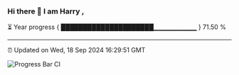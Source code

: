 ### Hi there 👋 I am Harry , 

⏳ Year progress { █████████████████████▁▁▁▁▁▁▁▁▁ } 71.50 %

---

⏰ Updated on Wed, 18 Sep 2024 16:29:51 GMT

![Progress Bar CI](https://github.com/duykhang68/duykhang68/workflows/Progress%20Bar%20CI/badge.svg)
